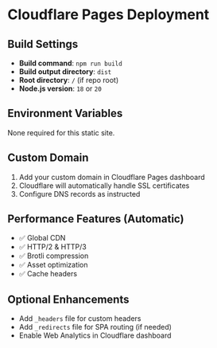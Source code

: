 # Cloudflare Pages Deployment

## Build Settings
- **Build command**: `npm run build`  
- **Build output directory**: `dist`
- **Root directory**: `/` (if repo root)
- **Node.js version**: `18` or `20`

## Environment Variables
None required for this static site.

## Custom Domain
1. Add your custom domain in Cloudflare Pages dashboard
2. Cloudflare will automatically handle SSL certificates
3. Configure DNS records as instructed

## Performance Features (Automatic)
- ✅ Global CDN
- ✅ HTTP/2 & HTTP/3
- ✅ Brotli compression  
- ✅ Asset optimization
- ✅ Cache headers

## Optional Enhancements
- Add `_headers` file for custom headers
- Add `_redirects` file for SPA routing (if needed)
- Enable Web Analytics in Cloudflare dashboard